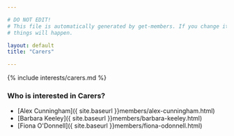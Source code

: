 ```yaml
---

# DO NOT EDIT!
# This file is automatically generated by get-members. If you change it, bad
# things will happen.

layout: default
title: "Carers"

---
```


{% include interests/carers.md %}

### Who is interested in Carers?


* [Alex Cunningham]({ site.baseurl }}members/alex-cunningham.html)
* [Barbara Keeley]({ site.baseurl }}members/barbara-keeley.html)
* [Fiona O'Donnell]({ site.baseurl }}members/fiona-odonnell.html)
